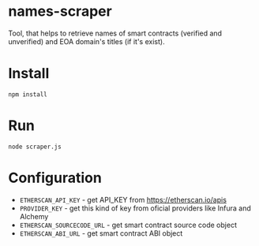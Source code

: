 # names-scraper
Tool, that helps to retrieve names of smart contracts (verified and unverified) and EOA domain's titles (if it's exist).

# Install #
```
npm install
```
# Run #
```
node scraper.js
```
# Configuration #
* ``ETHERSCAN_API_KEY`` - get API_KEY from https://etherscan.io/apis
* ``PROVIDER_KEY`` - get this kind of key from oficial providers like Infura and Alchemy
* ``ETHERSCAN_SOURCECODE_URL`` - get smart contract source code object
* ``ETHERSCAN_ABI_URL`` - get smart contract ABI object
